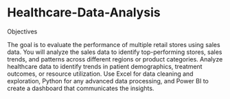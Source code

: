 # Healthcare-Data-Analysis
Objectives

The goal is to evaluate the performance of multiple retail stores using sales data. You will analyze the sales data to identify top-performing stores, sales trends, and patterns across different regions or product categories.
Analyze healthcare data to identify trends in patient demographics, treatment outcomes, or resource utilization. Use Excel for data cleaning and exploration, Python for any advanced data processing, and Power BI to create a dashboard that communicates the insights.
